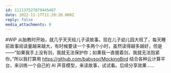 ```yaml
---
id: 111137527879445487
date: 2022-11-17T11:29:20.000Z
reply: false
media_attachments: 0
---
```


#WIP 从胎教时开始，就几乎天天给儿子读故事。现在儿子幼儿园大班了，每天睡前故事阅读量越来越大，有时候要读一个多两个小时，虽然读得越多越好，但是——“如果我手上没有剑，我就无法保护你；如果我一直握着剑，我就无法抱紧你。”所以我打算用 https://github.com/babysor/MockingBird 结合各种云计算平台，来训练一个自己的 AI 声音模型，来读故事，试试看。后续分享效果……

